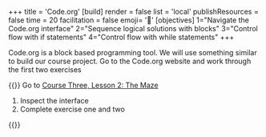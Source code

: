 +++
title = 'Code.org'
[build]
render = false
list = 'local'
publishResources = false
time = 20
facilitation = false
emoji= '🧩'
[objectives]
 1="Navigate the Code.org interface"
 2="Sequence logical solutions with blocks"
 3="Control flow with if statements"
 4="Control flow with while statements"
+++

Code.org is a block based programming tool. We will use something similar to build our course project. Go to the Code.org website and work through the first two exercises

{{<note type="activity" title=" Exercise">}}
Go to [Course Three, Lesson 2: The Maze](https://studio.code.org/s/course3/lessons/2/levels/1)

1. Inspect the interface
2. Complete exercise one and two

{{</note>}}
